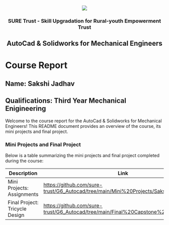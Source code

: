 <!-- PROJECT LOGO -->
<br />

<div align="center">
   <img src='https://user-images.githubusercontent.com/73131499/166115643-d3187f47-d38f-41b2-ae42-5ecbbc60de14.png' />


<h3 align="center">SURE Trust - Skill Upgradation for Rural-youth Empowerment Trust</h3>
  <h2>AutoCad & Solidworks for Mechanical Engineers</h2>
</div>

# Course Report

## Name: Sakshi Jadhav
## Qualifications: Third Year Mechanical Enigineering

Welcome to the course report for the AutoCad & Solidworks for Mechanical Engineers! This README document provides an overview of the course, its mini projects and final project.

### Mini Projects and Final Project

Below is a table summarizing the mini projects and final project completed during the course:

| Description                               | Link                                    |
|-------------------------------------------|-----------------------------------------|
| Mini Projects: Assignments   |  https://github.com/sure-trust/G6_Autocad/tree/main/Mini%20Projects/Sakshi  |
| Final Project: Tricycle Design   |https://github.com/sure-trust/G6_Autocad/tree/main/Final%20Capstone%20Project/Sakshi    |
